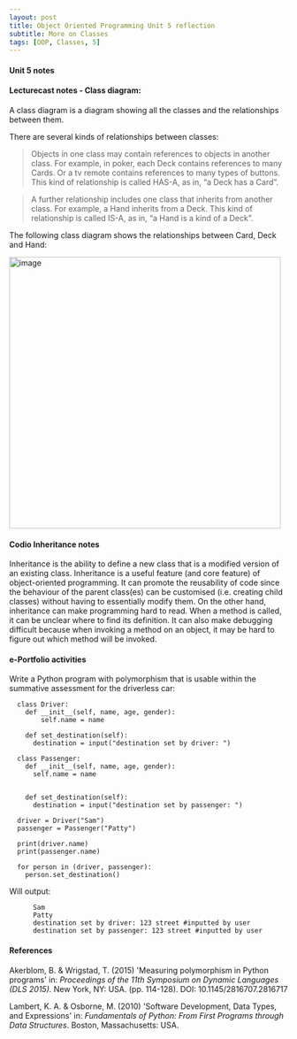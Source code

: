 ```yaml
---
layout: post
title: Object Oriented Programming Unit 5 reflection
subtitle: More on Classes
tags: [OOP, Classes, 5]
---
```

#### Unit 5 notes
#### Lecturecast notes - Class diagram:
A class diagram is a diagram showing all the classes and the relationships between them.

There are several kinds of relationships between classes:

> Objects in one class may contain references to objects in another class. For example, in poker, each Deck contains references to many Cards. Or a tv remote contains references to many types of buttons. This kind of relationship is called HAS-A, as in, “a Deck has a Card”.

> A further relationship includes one class that inherits from another class. For example, a Hand inherits from a Deck. This kind of relationship is called IS-A, as in, “a Hand is a kind of a Deck”.


The following class diagram shows the relationships between Card, Deck and Hand:

<img width="491" alt="image" src="https://github.com/fnugent24/fnugent24.github.io/assets/119634822/c944845a-50a3-426a-8ff0-cca1b59f6f57">


#### Codio Inheritance notes
Inheritance is the ability to define a new class that is a modified version of an existing class. Inheritance is a useful feature (and core feature) of object-oriented programming. It can promote the reusability of code since the behaviour of the parent class(es) can be customised (i.e. creating child classes) without having to essentially modify them. On the other hand, inheritance can make programming hard to read. When a method is called, it can be unclear where to find its definition. It can also make debugging difficult because when invoking a method on an object, it may be hard to figure out which method will be invoked.


#### e-Portfolio activities
Write a Python program with polymorphism that is usable within the summative assessment for the driverless car:

      class Driver:
        def __init__(self, name, age, gender):
            self.name = name

        def set_destination(self):
          destination = input("destination set by driver: ")

      class Passenger:
        def __init__(self, name, age, gender):
          self.name = name

  
        def set_destination(self):
          destination = input("destination set by passenger: ")

      driver = Driver("Sam")
      passenger = Passenger("Patty")

      print(driver.name)
      print(passenger.name)

      for person in (driver, passenger):
        person.set_destination()

Will output:

          Sam
          Patty
          destination set by driver: 123 street #inputted by user
          destination set by passenger: 123 street #inputted by user

#### References
Akerblom, B. & Wrigstad, T. (2015) 'Measuring polymorphism in Python programs' in: *Proceedings of the 11th Symposium on Dynamic Languages (DLS 2015).* New York, NY: USA. (pp. 114-128). DOI: 10.1145/2816707.2816717

Lambert, K. A. & Osborne, M. (2010) 'Software Development, Data Types, and Expressions' in: *Fundamentals of Python: From First Programs through Data Structures*. Boston, Massachusetts: USA.

